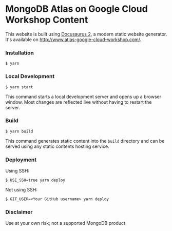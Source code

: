 # MongoDB Atlas on Google Cloud Workshop Content

This website is built using [Docusaurus 2](https://docusaurus.io/), a modern static website generator. It's available on http://www.atlas-google-cloud-workshop.com/.

### Installation  

```
$ yarn
```

### Local Development

```
$ yarn start
```

This command starts a local development server and opens up a browser window. Most changes are reflected live without having to restart the server.

### Build

```
$ yarn build
```

This command generates static content into the `build` directory and can be served using any static contents hosting service.

### Deployment

Using SSH:

```
$ USE_SSH=true yarn deploy
```

Not using SSH:

```
$ GIT_USER=<Your GitHub username> yarn deploy
```

### Disclaimer

Use at your own risk; not a supported MongoDB product
